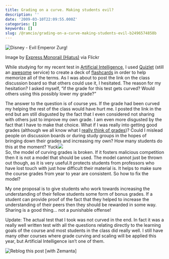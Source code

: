 ```yaml
---
title: Grading on a curve. Making students evil?
description: ''
date: '2009-03-10T22:09:55.000Z'
categories: []
keywords: []
slug: /@ramcio/grading-on-a-curve-making-students-evil-b2496574858b
---
```


![Disney - Evil Emperor Zurg!](https://cdn-images-1.medium.com/max/800/0*EaLg8cRCnTfXnBnG.jpg)

Image by [Express Monorail (Hiatus)](http://www.flickr.com/photos/23322134@N02/2567671976) via Flickr

While studying for my recent test in [Artificial Intelligence](http://en.wikipedia.org/wiki/Artificial_intelligence "Artificial intelligence"), I used [Quizlet](http://quizlet.com "quizlet") (still an [awesome](http://andremalan.net/2007/10/quizlet-rocks/) service) to create a deck of [flashcards](http://en.wikipedia.org/wiki/Flashcard "Flashcard") in order to help memorize all of the terms. As I was about to post the link on the class discussion board so that others could use it, I hesitated. The reason for my hesitation? I asked myself, “if the grade for this test gets curved? Would others using this possibly lower my grade?”

The answer to the question is of course yes. If the grade had been curved my helping the rest of the class would have hurt me. I posted the link in the end but am still disgusted by the fact that I even considered not sharing with others just to improve my own grade. I am even more disgusted by the fact that I have to make that choice. What if I was really into getting good grades (although we all know what I [really think of grades](http://andremalan.net/2009/02/the-problem-with-grades/))? Could I mislead people on discussion boards or during study groups in the hopes of bringing down their grades and increasing my own? How many students do this at the moment? Yuck![  
](http://creativecommons.org/licenses/by/2.0/ "Attribution License")  
So, the model of curving grades is broken. If it fosters malicious competition then it is not a model that should be used. The model cannot just be thrown out though, as it is very useful.It protects students from professors who have lost touch with just how difficult their material is. It helps to make sure the course grades from year to year are consistent. So how to fix the model?

My one proposal is to give students who work towards increasing the understanding of their fellow students some form of bonus grades. If a student can provide proof of the fact that they helped to increase the understanding of their peers then they should be rewarded in some way. Sharing is a good thing… not a punishable offense!

Update: The actual test that I took was not curved in the end. In fact it was a really well written test with all the questions relating directly to the learning goals of the course and most students in the class did really well. I still have many other courses where grade curving and scaling will be applied this year, but Artificial Intelligence isn’t one of them.

![Reblog this post [with Zemanta]](https://cdn-images-1.medium.com/max/800/0*VbOvf4keb1Mav15Y.)